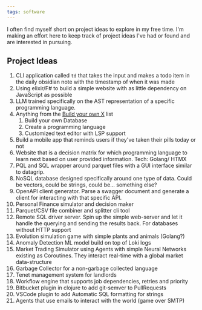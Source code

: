 ```yaml
---
tags: software 
---
```



I often find myself short on project ideas to explore in my free time. I'm making an effort here to keep track of project ideas I've had or found and are interested in pursuing.

## Project Ideas

1. CLI application called `td` that takes the input and makes a todo item in the daily obsidian note with the timestamp of when it was made
2. Using elixir/F# to build a simple website with as little dependency on JavaScript as possible
3. LLM trained specifically on the AST representation of a specific programming language.
4. Anything from the [Build your own X](https://github.com/codecrafters-io/build-your-own-x) list
	1. Build your own Database
	2. Create a programming language
	3. Customized text editor with LSP support
5. Build a mobile app that reminds users if they've taken their pills today or not
6. Website that is a decision matrix for which programming language to learn next based on user provided information. Tech: Golang/ HTMX
7. PQL and SQL wrapper around parquet files with a GUI interface similar to datagrip.
8. NoSQL database designed specifically around one type of data. Could be vectors, could be strings, could be... something else?
9. OpenAPI client generator. Parse a swagger document and generate a client for interacting with that specific API.
10. Personal Finance simulator and decision maker
11. Parquet/CSV file combiner and splitter cli tool
12. Remote SQL driver server. Spin up the simple web-server and let it handle the querying and sending the results back. For databases without HTTP support
13. Evolution simulation game with simple plants and animals (Golang?)
14. Anomaly Detection ML model build on top of Loki logs
15. Market Trading Simulator using Agents with simple Neural Networks existing as Coroutines. They interact real-time with a global market data-structure
16. Garbage Collector for a non-garbage collected language
17. Tenet management system for landlords
18. Workflow engine that supports job dependencies, retries and priority
19. Bitbucket plugin in clojure to add git-semver to PullRequests
20. VSCode plugin to add Automatic SQL formatting for strings
21. Agents that use emails to interact with the world (game over SMTP)